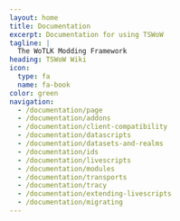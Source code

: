 ```yaml
---
layout: home
title: Documentation
excerpt: Documentation for using TSWoW
tagline: |
  The WoTLK Modding Framework
heading: TSWoW Wiki
icon:
  type: fa
  name: fa-book
color: green
navigation:
  - /documentation/page
  - /documentation/addons
  - /documentation/client-compatibility
  - /documentation/datascripts
  - /documentation/datasets-and-realms
  - /documentation/ids
  - /documentation/livescripts
  - /documentation/modules
  - /documentation/transports
  - /documentation/tracy
  - /documentation/extending-livescripts
  - /documentation/migrating
---
```

